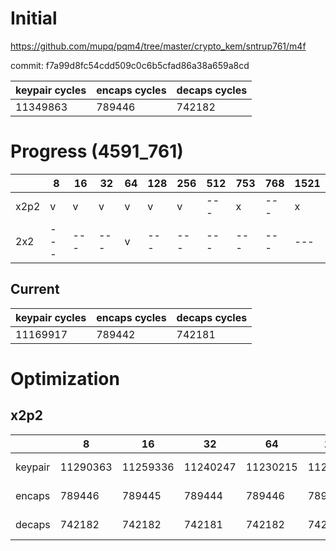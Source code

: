 # Initial

https://github.com/mupq/pqm4/tree/master/crypto_kem/sntrup761/m4f

commit: f7a99d8fc54cdd509c0c6b5cfad86a38a659a8cd

|keypair cycles|encaps cycles|decaps cycles|
|---|---|---|
|11349863|789446|742182|

# Progress (4591_761)
|      |8  |16 |32 |64 |128|256|512|753|768|1521|
|------|---|---|---|---|---|---|---|---|---|---|
| x2p2 | v | v | v | v | v | v |---| x |---| x |
| 2x2  |---|---|---| v |---|---|---|---|---|---|

## Current
|keypair cycles|encaps cycles|decaps cycles|
|---|---|---|
|11169917|789442|742181|

# Optimization
## x2p2
|         |8  |16 |32 |64 |128|256|512|
|---------|---|---|---|---|---|---|---|
| keypair |11290363|11259336|11240247|11230215|11207951|11186664|---|
| encaps  |789446  |789445  |789444  |789446  |789443  |789441|---|
| decaps  |742182  |742182  |742181  |742182  |742181  |742180|---|
